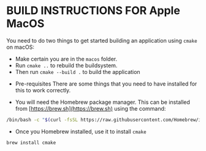 BUILD INSTRUCTIONS FOR Apple MacOS
==================================
You need to do two things to get started building an application using `cmake` on
macOS:
- Make certain you are in the `macos` folder.
- Run `cmake ..` to rebuild the buildsystem.
- Then run `cmake --build .` to build the application

* Pre-requisites
There are some things that you need to have installed for this to work
correctly. 
- You will need the Homebrew package manager. This can be installed from
  [https://brew.sh](https://brew.sh) using the command:
  
```bash
/bin/bash -c "$(curl -fsSL https://raw.githubusercontent.com/Homebrew/install/HEAD/install.sh)"
```

- Once you Homebrew installed, use it to install `cmake` 

```bash
brew install cmake
```



